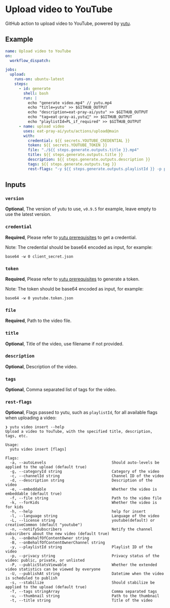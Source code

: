 # Upload video to YouTube

GitHub action to upload video to YouTube, powered by [yutu](https://github.com/eat-pray-ai/yutu).

## Example

```yaml
name: Upload video to YouTube
on:
  workflow_dispatch:

jobs:
  upload:
    runs-on: ubuntu-latest
    steps:
      - id: generate
        shell: bash
        run: |
          echo "generate video.mp4" // yutu.mp4
          echo "title=yutu" >> $GITHUB_OUTPUT
          echo "description=eat-pray-ai/yutu" >> $GITHUB_OUTPUT
          echo "tag=eat-pray-ai,yutu🐰" >> $GITHUB_OUTPUT
          echo "playlistId=PL_if_required" >> $GITHUB_OUTPUT
      - name: upload video
        uses: eat-pray-ai/yutu/actions/upload@main
        with:
          credential: ${{ secrets.YOUTUBE_CREDENTIAL }}
          token: ${{ secrets.YOUTUBE_TOKEN }}
          file: "./${{ steps.generate.outputs.title }}.mp4"
          title: ${{ steps.generate.outputs.title }}
          description: ${{ steps.generate.outputs.description }}
          tags: ${{ steps.generate.outputs.tag }}
          rest-flags: "-y ${{ steps.generate.outputs.playlistId }} -p public -g 22"
```
## Inputs

### `version`

**Optional**, The version of yutu to use, `v0.9.5` for example, leave empty to use the latest version.

### `credential`

**Required**, Please refer to [yutu prerequisites](https://github.com/eat-pray-ai/yutu?tab=readme-ov-file#prerequisites) to get a credential.

Note: The credential should be base64 encoded as input, for example:

```shell
base64 -w 0 client_secret.json
```

### `token`

**Required**, Please refer to [yutu prerequisites](https://github.com/eat-pray-ai/yutu?tab=readme-ov-file#prerequisites) to generate a token.

Note: The token should be base64 encoded as input, for example:

```shell
base64 -w 0 youtube.token.json
```

### `file`

**Required**, Path to the video file.

### `title`

**Optional**, Title of the video, use filename if not provided.

### `description`

**Optional**, Description of the video.

### `tags`

**Optional**, Comma separated list of tags for the video.

### `rest-flags`

**Optional**, Flags passed to yutu, such as `playlistId`, for all available flags when uploading a video:

```shell
❯ yutu video insert --help
Upload a video to YouTube, with the specified title, description, tags, etc.

Usage:
  yutu video insert [flags]

Flags:
  -a, --autoLevels                             Should auto-levels be applied to the upload (default true)
  -g, --categoryId string                      Category of the video
  -c, --channelId string                       Channel ID of the video
  -d, --description string                     Description of the video
  -e, --embeddable                             Whether the video is embeddable (default true)
  -f, --file string                            Path to the video file
  -k, --forKids                                Whether the video is for kids
  -h, --help                                   help for insert
  -l, --language string                        Language of the video
  -L, --license string                         youtube(default) or creativeCommon (default "youtube")
  -n, --notifySubscribers                      Notify the channel subscribers about the new video (default true)
  -b, --onBehalfOfContentOwner string
  -B, --onBehalfOfContentOwnerChannel string
  -y, --playlistId string                      Playlist ID of the video
  -p, --privacy string                         Privacy status of the video: public, private, or unlisted
  -P, --publicStatsViewable                    Whether the extended video statistics can be viewed by everyone
  -U, --publishAt string                       Datetime when the video is scheduled to publish
  -s, --stabilize                              Should stabilize be applied to the upload (default true)
  -T, --tags stringArray                       Comma separated tags
  -u, --thumbnail string                       Path to the thumbnail
  -t, --title string                           Title of the video
```
